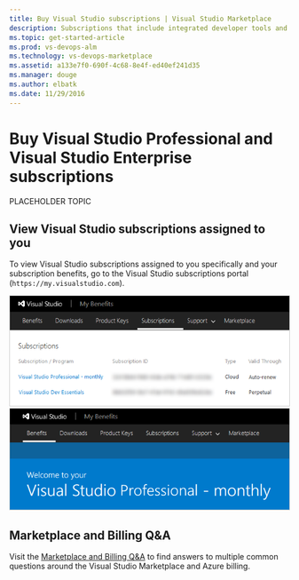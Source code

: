 ```yaml
---
title: Buy Visual Studio subscriptions | Visual Studio Marketplace
description: Subscriptions that include integrated developer tools and services for Windows, Java, Android, iOS, Linux, and modern app development
ms.topic: get-started-article
ms.prod: vs-devops-alm
ms.technology: vs-devops-marketplace
ms.assetid: a133e7f0-690f-4c68-8e4f-ed40ef241d35
ms.manager: douge
ms.author: elbatk
ms.date: 11/29/2016
---
```


#	Buy Visual Studio Professional and Visual Studio Enterprise subscriptions



PLACEHOLDER TOPIC




## View Visual Studio subscriptions assigned to you

To view Visual Studio subscriptions assigned to you 
specifically and your subscription benefits, 
go to the Visual Studio subscriptions portal 
(```https://my.visualstudio.com```).

<img alt="Visual Studio subscriptions portal, Subscriptions" src="_img/buy-vs-subscriptions/view-assigned-subscription-list-subscriptions-portal.png" style="border: 1px solid #CCCCCC" />

<img alt="Visual Studio subscriptions portal, Benefits" src="_img/buy-vs-subscriptions/view-subscription-benefits-subscriptions-portal.png" style="border: 1px solid #CCCCCC" />

## Marketplace and Billing Q&A

Visit the [Marketplace and Billing Q&A](../marketplace-billing-qa.md) to find answers to multiple common questions around the Visual Studio Marketplace and Azure billing. 